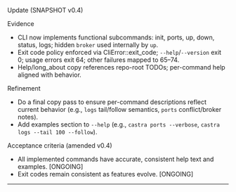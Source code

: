 Update (SNAPSHOT v0.4)

Evidence
- CLI now implements functional subcommands: init, ports, up, down, status, logs; hidden `broker` used internally by `up`.
- Exit code policy enforced via CliError::exit_code; `--help`/`--version` exit 0; usage errors exit 64; other failures mapped to 65–74.
- Help/long_about copy references repo-root TODOs; per-command help aligned with behavior.

Refinement
- Do a final copy pass to ensure per-command descriptions reflect current behavior (e.g., `logs` tail/follow semantics, `ports` conflict/broker notes).
- Add examples section to `--help` (e.g., `castra ports --verbose`, `castra logs --tail 100 --follow`).

Acceptance criteria (amended v0.4)
- All implemented commands have accurate, consistent help text and examples. [ONGOING]
- Exit codes remain consistent as features evolve. [ONGOING]


---

